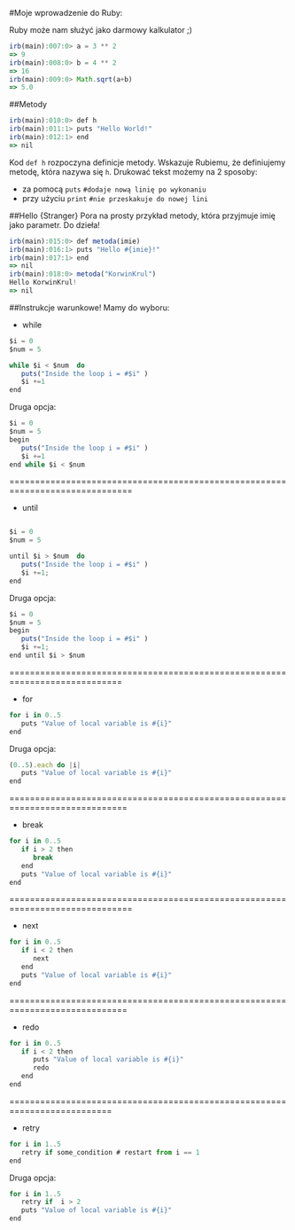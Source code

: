 #Moje wprowadzenie do Ruby:

Ruby może nam służyć jako darmowy kalkulator ;)

```javascript
irb(main):007:0> a = 3 ** 2
=> 9
irb(main):008:0> b = 4 ** 2
=> 16
irb(main):009:0> Math.sqrt(a+b)
=> 5.0
```
##Metody
```javascript
irb(main):010:0> def h
irb(main):011:1> puts "Hello World!"
irb(main):012:1> end
=> nil
```

Kod `def h` rozpoczyna definicje metody. Wskazuje Rubiemu, że definiujemy metodę, która nazywa się `h`. 
Drukować tekst możemy na 2 sposoby:
* za pomocą `puts`	`#dodaje nową linię po wykonaniu`
* przy użyciu `print`  `#nie przeskakuje do nowej lini`

##Hello {Stranger}
Pora na prosty przykład metody, która przyjmuje imię jako parametr. Do dzieła!

```javascript
irb(main):015:0> def metoda(imie)
irb(main):016:1> puts "Hello #{imie}!"
irb(main):017:1> end
=> nil
irb(main):018:0> metoda("KorwinKrul")
Hello KorwinKrul!
=> nil
```

##Instrukcje warunkowe!
Mamy do wyboru:

* while

```javascript
$i = 0
$num = 5

while $i < $num  do
   puts("Inside the loop i = #$i" )
   $i +=1
end
```

Druga opcja:

```javascript
$i = 0
$num = 5
begin
   puts("Inside the loop i = #$i" )
   $i +=1
end while $i < $num
```
==============================================================================

* until

```javascript

$i = 0
$num = 5

until $i > $num  do
   puts("Inside the loop i = #$i" )
   $i +=1;
end
```

Druga opcja:
```javascript
$i = 0
$num = 5
begin
   puts("Inside the loop i = #$i" )
   $i +=1;
end until $i > $num
```
============================================================================

* for

```javascript
for i in 0..5
   puts "Value of local variable is #{i}"
end
```

Druga opcja:

```javascript
(0..5).each do |i|
   puts "Value of local variable is #{i}"
end
```
=============================================================================

* break

```javascript
for i in 0..5
   if i > 2 then
      break
   end
   puts "Value of local variable is #{i}"
end
```
==============================================================================

* next 

```javascript
for i in 0..5
   if i < 2 then
      next
   end
   puts "Value of local variable is #{i}"
end
```
=============================================================================

* redo

```javascript
for i in 0..5
   if i < 2 then
      puts "Value of local variable is #{i}"
      redo
   end
end
```
==========================================================================

* retry

```javascript
for i in 1..5
   retry if some_condition # restart from i == 1
end
```
Druga opcja:

```javascript
for i in 1..5
   retry if  i > 2
   puts "Value of local variable is #{i}"
end
```
